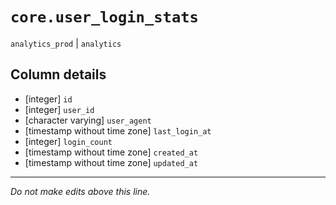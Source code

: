 # `core.user_login_stats`
`analytics_prod` | `analytics`

## Column details
* [integer]   `id`
* [integer]   `user_id`
* [character varying] `user_agent`
* [timestamp without time zone] `last_login_at`
* [integer]   `login_count`
* [timestamp without time zone] `created_at`
* [timestamp without time zone] `updated_at`

-------------------------------------------------------------------------------
*Do not make edits above this line.*
